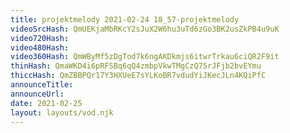 ```yaml
---
title: projektmelody 2021-02-24 18_57-projektmelody
videoSrcHash: QmUEKjaMbRKcY2sJuX2W6hu3uTd6zGo3BK2usZkPB4u9uK
video720Hash: 
video480Hash: 
video360Hash: QmWByMf5zDgTod7k6ngAKDkmjs6itwrTrkau6ciQR2F9it
thinHash: QmaWKD4i6pRFSBq6qQ4zmbpVkwTMgCzQ75rJFjb2bvEYmu
thiccHash: QmZBBPQr17Y3HXUeE7sYLKoBR7vdudYiJKecJLn4KQiPfC
announceTitle: 
announceUrl: 
date: 2021-02-25
layout: layouts/vod.njk
---
```

